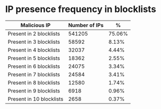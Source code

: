 # IP presence frequency in blocklists
| Malicious IP | Number of IPs | % |
|----|----|----|
| Present in 2 blocklists | 541205 | 75.06% |
| Present in 3 blocklists | 58592 | 8.13% |
| Present in 4 blocklists | 32037 | 4.44% |
| Present in 5 blocklists | 18362 | 2.55% |
| Present in 6 blocklists | 24075 | 3.34% |
| Present in 7 blocklists | 24584 | 3.41% |
| Present in 8 blocklists | 12580 | 1.74% |
| Present in 9 blocklists | 6918 | 0.96% |
| Present in 10 blocklists | 2658 | 0.37% |
